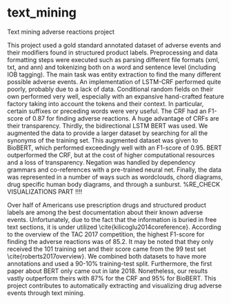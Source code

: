 # text_mining
Text mining adverse reactions project

This project used a gold standard annotated dataset of adverse events and their modifiers found in structured product labels. Preprocessing and data formatting steps were executed such as parsing different file formats (xml, txt, and ann) and tokenizing both on a word and sentence level (including IOB tagging). The main task was entity extraction to find the many different possible adverse events. An implementation of LSTM-CRF performed quite poorly, probably due to a lack of data. Conditional random fields on their own performed very well, especially with an expansive hand-crafted feature factory taking into account the tokens and their context. In particular, certain suffixes or preceding words were very useful. The CRF had an F1-score of 0.87 for finding adverse reactions. A huge advantage of CRFs are their transparency. Thirdly, the bidirectional LSTM BERT was used. We augmented the data to provide a larger dataset by searching for all the synonyms of the training set. This augmented dataset was given to BioBERT, which performed exceedingly well with an F1-score of 0.95. BERT outperformed the CRF, but at the cost of higher computational resources and a loss of transparency. Negation was handled by dependency grammars and co-references with a pre-trained neural net. Finally, the data was represented in a number of ways such as wordclouds, chord diagrams, drug specific human body diagrams, and through a sunburst. %RE_CHECK VISUALIZATIONS PART !!!! 

Over half of Americans use prescription drugs and structured product labels are among the best documentation about their known adverse events. Unfortunately, due to the fact that the information is buried in free text sections, it is under utilized \cite{kilicoglu2014coreference}. According to the overview of the TAC 2017 competition, the highest F1-score for finding the adverse reactions was of 85.2. It may be noted that they only received the 101 training set and their score came from the 99 test set \cite{roberts2017overview}. We combined both datasets to have more annotations and used a 90-10\% training-test split. Furthermore, the first paper about BERT only came out in late 2018. Nonetheless, our results vastly outperform theirs with 87\% for the CRF and 95\% for BioBERT. This project contributes to automatically extracting and visualizing drug adverse events through text mining.
